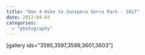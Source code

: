 ```yaml
---
title: "Den 4 Hike to Junipero Serra Park - 2017"
date: 2017-04-03
categories: 
  - "photography"
---
```


\[gallery ids="3595,3597,3599,3601,3603"\]
